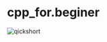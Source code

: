 # cpp_for.beginer
![qickshort](https://user-images.githubusercontent.com/85834440/164034888-68e37029-d3eb-428f-a2e0-9ffa97fa212f.png)
